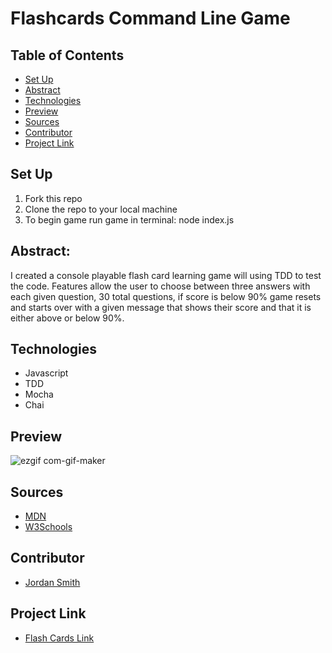 # Flashcards Command Line Game

## Table of Contents
 - [Set Up](#set-up)
 - [Abstract](#abstract)
 - [Technologies](#technologies)
 - [Preview](#preview)
 - [Sources](#sources)
 - [Contributor](#contributor)
 - [Project Link](#project-link)


## Set Up
1. Fork this repo
2. Clone the repo to your local machine
3. To begin game run game in terminal: node index.js


## Abstract:
I created a console playable flash card learning game will using TDD to test the code. Features allow the user to choose between three answers with each given question, 30 total questions, if score is below 90% game resets and starts over with a given message that shows their score and that it is either above or below 90%.


## Technologies
 - Javascript
 - TDD
 - Mocha 
 - Chai


## Preview

![ezgif com-gif-maker](https://user-images.githubusercontent.com/107894408/205172054-d572a6b3-c4bc-4475-b913-92ecb0bf700c.gif)


## Sources
 - [MDN](https://developer.mozilla.org/en-US/)
 - [W3Schools](https://www.w3schools.com/)


## Contributor
 - [Jordan Smith](https://github.com/jaysmith2022)


## Project Link
- [Flash Cards Link](https://github.com/jaysmith2022/flashcards)
